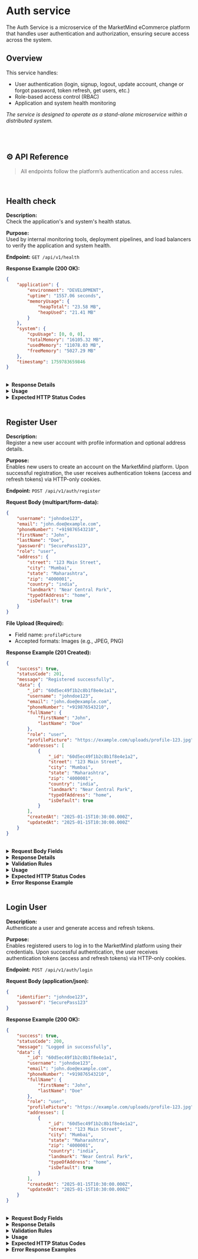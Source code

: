 # Auth service

The Auth Service is a microservice of the MarketMind eCommerce platform that handles user authentication and authorization, ensuring secure access across the system.

## Overview

This service handles:
- User authentication (login, signup, logout, update account, change or forgot password, token refresh, get users, etc.)
- Role-based access control (RBAC)
- Application and system health monitoring

_The service is designed to operate as a stand-alone microservice within a distributed system._

<br><br>

## ⚙️ API Reference

> All endpoints follow the platform’s authentication and access rules.

<br>

## Health check

**Description:** <br>
Check the application's and system's health status.

**Purpose:**<br>
Used by internal monitoring tools, deployment pipelines, and load balancers to verify the application and system health.

**Endpoint:** `GET /api/v1/health`

**Response Example (200 OK):**

```json
{
    "application": {
        "environment": "DEVELOPMENT",
        "uptime": "1557.06 seconds",
        "memoryUsage": {
            "heapTotal": "23.58 MB",
            "heapUsed": "21.41 MB"
        }
    },
    "system": {
        "cpuUsage": [0, 0, 0],
        "totalMemory": "16105.32 MB",
        "usedMemory": "11078.03 MB",
        "freeMemory": "5027.29 MB"
    },
    "timestamp": 1759783659846
}
```

<br>
<details>
  <summary><b>Response Details</b></summary>

<br>

| Field                               | Type            | Description                                                          |
| ----------------------------------- | --------------- | -------------------------------------------------------------------- |
| `application.environment`           | `string`        | The current runtime environment (e.g., DEVELOPMENT, PRODUCTION).     |
| `application.uptime`                | `string`        | Time (in seconds) the application has been running since startup.    |
| `application.memoryUsage.heapTotal` | `string`        | Total allocated heap memory.                                         |
| `application.memoryUsage.heapUsed`  | `string`        | Heap memory currently in use.                                        |
| `system.cpuUsage`                   | `array<number>` | CPU usage per core (values between 0 and 1).                         |
| `system.totalMemory`                | `string`        | Total system memory available.                                       |
| `system.usedMemory`                 | `string`        | Memory currently in use by the system.                               |
| `system.freeMemory`                 | `string`        | Available free memory on the system.                                 |
| `timestamp`                         | `number`        | Unix timestamp (in milliseconds) when the health check was executed. |

</details>

<details>
    <summary><b>Usage</b></summary>

<br>

You can use this endpoint to:
- Monitor app uptime and memory usage
- Integrate with health monitoring tools (e.g., Grafana, Prometheus, Datadog)
- Implement load balancer health checks
- Validate deployment stability after CI/CD pipeline runs

</details>

<details>
    <summary><b>Expected HTTP Status Codes</b></summary>

<br>

| Status Code                 | Meaning                                                    |
| --------------------------- | ---------------------------------------------------------- |
| `200 OK`                    | Application and system health data retrieved successfully. |
| `500 Internal Server Error` | Server error occurred while fetching health information.   |

</details>

<br>

## Register User

**Description:** <br>
Register a new user account with profile information and optional address details.

**Purpose:**<br>
Enables new users to create an account on the MarketMind platform. Upon successful registration, the user receives authentication tokens (access and refresh tokens) via HTTP-only cookies.

**Endpoint:** `POST /api/v1/auth/register`

**Request Body (multipart/form-data):**

```json
{
    "username": "johndoe123",
    "email": "john.doe@example.com",
    "phoneNumber": "+919876543210",
    "firstName": "John",
    "lastName": "Doe",
    "password": "SecurePass123",
    "role": "user",
    "address": {
        "street": "123 Main Street",
        "city": "Mumbai",
        "state": "Maharashtra",
        "zip": "4000001",
        "country": "india",
        "landmark": "Near Central Park",
        "typeOfAddress": "home",
        "isDefault": true
    }
}
```

**File Upload (Required):**
- Field name: `profilePicture`
- Accepted formats: Images (e.g., JPEG, PNG)

**Response Example (201 Created):**

```json
{
    "success": true,
    "statusCode": 201,
    "message": "Registered successfully",
    "data": {
        "_id": "60d5ec49f1b2c8b1f8e4e1a1",
        "username": "johndoe123",
        "email": "john.doe@example.com",
        "phoneNumber": "+919876543210",
        "fullName": {
            "firstName": "John",
            "lastName": "Doe"
        },
        "role": "user",
        "profilePicture": "https://example.com/uploads/profile-123.jpg",
        "addresses": [
            {
                "_id": "60d5ec49f1b2c8b1f8e4e1a2",
                "street": "123 Main Street",
                "city": "Mumbai",
                "state": "Maharashtra",
                "zip": "4000001",
                "country": "india",
                "landmark": "Near Central Park",
                "typeOfAddress": "home",
                "isDefault": true
            }
        ],
        "createdAt": "2025-01-15T10:30:00.000Z",
        "updatedAt": "2025-01-15T10:30:00.000Z"
    }
}
```

<br>
<details>
  <summary><b>Request Body Fields</b></summary>

<br>

| Field                       | Type      | Required | Description                                                                                    |
| --------------------------- | --------- | -------- | ---------------------------------------------------------------------------------------------- |
| `username`                  | `string`  | Yes      | Unique username (5-20 characters, letters, numbers, and underscores only).                     |
| `email`                     | `string`  | Yes      | Valid email address.                                                                           |
| `phoneNumber`               | `string`  | Yes      | Valid phone number in international format (e.g., +919876543210).                              |
| `firstName`                 | `string`  | Yes      | User's first name (2-30 characters, letters only).                                             |
| `lastName`                  | `string`  | Yes      | User's last name (2-30 characters, letters only).                                              |
| `password`                  | `string`  | Yes      | Strong password (min 8 chars, uppercase, lowercase, and number required).                      |
| `role`                      | `string`  | No       | User role: `user` or `seller`. Default: `user`.                                                |
| `profilePicture`            | `file`    | Yes      | Profile picture image file.                                                                    |
| `address`                   | `object`  | No       | Optional address object containing location details.                                           |
| `address.street`            | `string`  | Yes*     | Street address (2-100 characters). *Required if address object is provided.                    |
| `address.city`              | `string`  | Yes*     | City name (2-50 characters). *Required if address object is provided.                          |
| `address.state`             | `string`  | Yes*     | State/province name (2-50 characters). *Required if address object is provided.                |
| `address.zip`               | `string`  | Yes*     | ZIP/postal code (exactly 7 characters). *Required if address object is provided.               |
| `address.country`           | `string`  | No       | Country name. Allowed values: `india`, `united states`, `china`, `japan`, `canada`, `russia`, `spain`, `singapore`. Default: `india`. |
| `address.landmark`          | `string`  | No       | Nearby landmark (2-100 characters).                                                            |
| `address.typeOfAddress`     | `string`  | No       | Address type: `home` or `work`. Default: `home`.                                               |
| `address.isDefault`         | `boolean` | No       | Whether this is the default address. Default: `false`.                                         |

</details>

<details>
    <summary><b>Response Details</b></summary>

<br>

| Field                  | Type      | Description                                                  |
| ---------------------- | --------- | ------------------------------------------------------------ |
| `success`              | `boolean` | Indicates if the registration was successful.                |
| `statusCode`           | `number`  | HTTP status code (201 for successful creation).              |
| `message`              | `string`  | Success message.                                             |
| `data._id`             | `string`  | Unique user identifier.                                      |
| `data.username`        | `string`  | Registered username.                                         |
| `data.email`           | `string`  | Registered email address.                                    |
| `data.phoneNumber`     | `string`  | Registered phone number.                                     |
| `data.fullName`        | `object`  | Object containing user's full name.                          |
| `data.fullName.firstName` | `string` | User's first name.                                        |
| `data.fullName.lastName`  | `string` | User's last name.                                         |
| `data.role`            | `string`  | Assigned user role.                                          |
| `data.profilePicture`  | `string`  | URL to the uploaded profile picture.                         |
| `data.addresses`       | `array`   | Array of address objects (if provided during registration).  |
| `data.createdAt`       | `string`  | ISO 8601 timestamp of account creation.                      |
| `data.updatedAt`       | `string`  | ISO 8601 timestamp of last account update.                   |

**Note:** Authentication tokens (`accessToken` and `refreshToken`) are automatically set as HTTP-only cookies and not included in the response body.

</details>

<details>
    <summary><b>Validation Rules</b></summary>

<br>

- **Username:** Must be unique, 5-20 characters, lowercase, can contain letters, numbers, and underscores only.
- **Email:** Must be a valid email format and unique in the system.
- **Phone Number:** Must be in international format (e.g., +919876543210) with 7-15 digits.
- **First/Last Name:** Only alphabetic characters allowed, 2-30 characters each.
- **Password:** Minimum 8 characters with at least one uppercase letter, one lowercase letter, and one number.
- **Role:** Must be either `user` or `seller` (case-insensitive).
- **ZIP Code:** Must be exactly 7 characters.
- **Country:** Must be one of the supported countries (lowercase).
- **Address Type:** Must be either `home` or `work`.

</details>

<details>
    <summary><b>Usage</b></summary>

<br>

**Example using cURL:**

```bash
curl -X POST http://localhost:8000/api/v1/auth/register \
  -H "Content-Type: multipart/form-data" \
  -F "username=johndoe123" \
  -F "email=john.doe@example.com" \
  -F "phoneNumber=+919876543210" \
  -F "firstName=John" \
  -F "lastName=Doe" \
  -F "password=SecurePass123" \
  -F "role=user" \
  -F "profilePicture=@/path/to/profile.jpg"
```

**Example using JavaScript (fetch):**

```javascript
const formData = new FormData();
formData.append('username', 'johndoe123');
formData.append('email', 'john.doe@example.com');
formData.append('phoneNumber', '+919876543210');
formData.append('firstName', 'John');
formData.append('lastName', 'Doe');
formData.append('password', 'SecurePass123');
formData.append('role', 'user');
formData.append('profilePicture', fileInput.files[0]);

const response = await fetch('http://localhost:8000/api/v1/auth/register', {
    method: 'POST',
    body: formData,
    credentials: 'include' // Important for receiving cookies
});

const data = await response.json();
```

</details>

<details>
    <summary><b>Expected HTTP Status Codes</b></summary>

<br>

| Status Code                 | Meaning                                                                          |
| --------------------------- | -------------------------------------------------------------------------------- |
| `201 Created`               | User registered successfully. Authentication tokens set in cookies.              |
| `400 Bad Request`           | Validation error (invalid input format, missing required fields, etc.).          |
| `409 Conflict`              | User with the provided username, email, or phone number already exists.          |
| `500 Internal Server Error` | Server error occurred during registration process.                               |

</details>

<details>
    <summary><b>Error Response Example</b></summary>

<br>

**Validation Error (400 Bad Request):**

```json
{
    "success": false,
    "statusCode": 400,
    "message": "Validation error",
    "errors": [
        {
            "field": "username",
            "message": "Username must be 5-20 characters"
        },
        {
            "field": "password",
            "message": "Weak password: must be at least 8 chars, include uppercase, lowercase & number"
        }
    ]
}
```

**Conflict Error (409 Conflict):**

```json
{
    "success": false,
    "statusCode": 409,
    "message": "User with this email already exists"
}
```

</details>

<br>

## Login User

**Description:** <br>
Authenticate a user and generate access and refresh tokens.

**Purpose:**<br>
Enables registered users to log in to the MarketMind platform using their credentials. Upon successful authentication, the user receives authentication tokens (access and refresh tokens) via HTTP-only cookies.

**Endpoint:** `POST /api/v1/auth/login`

**Request Body (application/json):**

```json
{
    "identifier": "johndoe123",
    "password": "SecurePass123"
}
```

**Response Example (200 OK):**

```json
{
    "success": true,
    "statusCode": 200,
    "message": "Logged in successfully",
    "data": {
        "_id": "60d5ec49f1b2c8b1f8e4e1a1",
        "username": "johndoe123",
        "email": "john.doe@example.com",
        "phoneNumber": "+919876543210",
        "fullName": {
            "firstName": "John",
            "lastName": "Doe"
        },
        "role": "user",
        "profilePicture": "https://example.com/uploads/profile-123.jpg",
        "addresses": [
            {
                "_id": "60d5ec49f1b2c8b1f8e4e1a2",
                "street": "123 Main Street",
                "city": "Mumbai",
                "state": "Maharashtra",
                "zip": "4000001",
                "country": "india",
                "landmark": "Near Central Park",
                "typeOfAddress": "home",
                "isDefault": true
            }
        ],
        "createdAt": "2025-01-15T10:30:00.000Z",
        "updatedAt": "2025-01-15T10:30:00.000Z"
    }
}
```

<br>
<details>
  <summary><b>Request Body Fields</b></summary>

<br>

| Field        | Type     | Required | Description                                                                                |
| ------------ | -------- | -------- | ------------------------------------------------------------------------------------------ |
| `identifier` | `string` | Yes      | User identifier - can be username, email, or phone number.                                 |
| `password`   | `string` | Yes      | User's password (min 8 chars, uppercase, lowercase, and number required).                  |

</details>

<details>
    <summary><b>Response Details</b></summary>

<br>

| Field                  | Type      | Description                                                  |
| ---------------------- | --------- | ------------------------------------------------------------ |
| `success`              | `boolean` | Indicates if the login was successful.                       |
| `statusCode`           | `number`  | HTTP status code (200 for successful login).                 |
| `message`              | `string`  | Success message.                                             |
| `data._id`             | `string`  | Unique user identifier.                                      |
| `data.username`        | `string`  | User's username.                                             |
| `data.email`           | `string`  | User's email address.                                        |
| `data.phoneNumber`     | `string`  | User's phone number.                                         |
| `data.fullName`        | `object`  | Object containing user's full name.                          |
| `data.fullName.firstName` | `string` | User's first name.                                        |
| `data.fullName.lastName`  | `string` | User's last name.                                         |
| `data.role`            | `string`  | User's role (user or seller).                                |
| `data.profilePicture`  | `string`  | URL to the user's profile picture.                           |
| `data.addresses`       | `array`   | Array of user's saved address objects.                       |
| `data.createdAt`       | `string`  | ISO 8601 timestamp of account creation.                      |
| `data.updatedAt`       | `string`  | ISO 8601 timestamp of last account update.                   |

**Note:** Authentication tokens (`accessToken` and `refreshToken`) are automatically set as HTTP-only cookies and not included in the response body.

</details>

<details>
    <summary><b>Validation Rules</b></summary>

<br>

- **Identifier:** Required field. Can be any of the following:
  - Username (case-insensitive)
  - Email address
  - Phone number in international format
- **Password:** Must meet strong password requirements (minimum 8 characters with at least one uppercase letter, one lowercase letter, and one number).

</details>

<details>
    <summary><b>Usage</b></summary>

<br>

**Example using cURL:**

```bash
curl -X POST http://localhost:8000/api/v1/auth/login \
  -H "Content-Type: application/json" \
  -d '{
    "identifier": "johndoe123",
    "password": "SecurePass123"
  }'
```

**Example using JavaScript (fetch):**

```javascript
const response = await fetch('http://localhost:8000/api/v1/auth/login', {
    method: 'POST',
    headers: {
        'Content-Type': 'application/json'
    },
    body: JSON.stringify({
        identifier: 'johndoe123',
        password: 'SecurePass123'
    }),
    credentials: 'include' // Important for receiving cookies
});

const data = await response.json();
```

**Alternative identifiers:**

You can use any of these as the identifier:
```javascript
// Using email
{ "identifier": "john.doe@example.com", "password": "SecurePass123" }

// Using phone number
{ "identifier": "+919876543210", "password": "SecurePass123" }

// Using username
{ "identifier": "johndoe123", "password": "SecurePass123" }
```

</details>

<details>
    <summary><b>Expected HTTP Status Codes</b></summary>

<br>

| Status Code                 | Meaning                                                                          |
| --------------------------- | -------------------------------------------------------------------------------- |
| `200 OK`                    | User authenticated successfully. Authentication tokens set in cookies.           |
| `400 Bad Request`           | Validation error (missing identifier or password, weak password format).         |
| `401 Unauthorized`          | Invalid credentials (incorrect password).                                        |
| `404 Not Found`             | User with the provided identifier does not exist.                                |
| `500 Internal Server Error` | Server error occurred during login process.                                      |

</details>

<details>
    <summary><b>Error Response Examples</b></summary>

<br>

**Validation Error (400 Bad Request):**

```json
{
    "success": false,
    "statusCode": 400,
    "message": "Validation error",
    "errors": [
        {
            "field": "identifier",
            "message": "Identifier is required"
        },
        {
            "field": "password",
            "message": "Weak password: must be at least 8 chars, include uppercase, lowercase & number"
        }
    ]
}
```

**Invalid Credentials (401 Unauthorized):**

```json
{
    "success": false,
    "statusCode": 401,
    "message": "Invalid credentials",
    "errorCode": "INVALID_CREDENTIALS"
}
```

**User Not Found (404 Not Found):**

```json
{
    "success": false,
    "statusCode": 404,
    "message": "User not found",
    "errorCode": "USER_NOT_FOUND"
}
```

</details>
